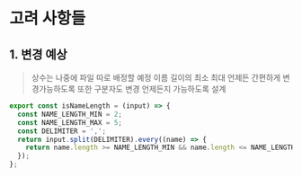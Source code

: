 # 고려 사항들

## 1. 변경 예상

> 상수는 나중에 파일 따로 배정할 예정
> 이름 길이의 최소 최대 언제든 간편하게 변경가능하도록 또한 구분자도 변경 언제든지 가능하도록 설계

```js
export const isNameLength = (input) => {
  const NAME_LENGTH_MIN = 2;
  const NAME_LENGTH_MAX = 5;
  const DELIMITER = ',';
  return input.split(DELIMITER).every((name) => {
    return name.length >= NAME_LENGTH_MIN && name.length <= NAME_LENGTH_MAX;
  });
};
```
